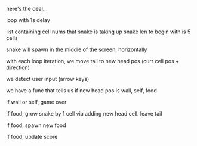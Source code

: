 here's the deal..

loop with 1s delay

list containing cell nums that snake is taking up
snake len to begin with is 5 cells

snake will spawn in the middle of the screen, horizontally

with each loop iteration, we move tail to new head pos (curr cell pos + direction)

we detect user input (arrow keys)

we have a func that tells us if new head pos is wall, self, food

if wall or self, game over

if food, grow snake by 1 cell via adding new head cell. leave tail

if food, spawn new food

if food, update score